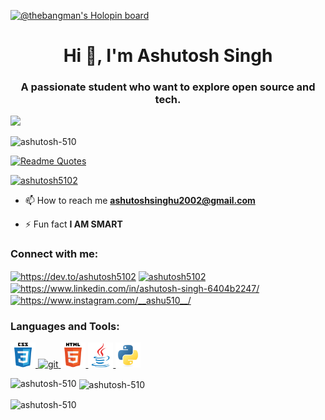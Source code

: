 [![@thebangman's Holopin board](https://holopin.me/thebangman)](https://holopin.io/@thebangman)
<h1 align="center">Hi 👋, I'm Ashutosh Singh</h1>
<h3 align="center">A passionate student who want to explore open source and tech.</h3>

![](https://komarev.com/ghpvc/?username=Ashutosh-510&color=green)

<p align="left"> <img src="https://komarev.com/ghpvc/?username=ashutosh-510&label=Profile%20views&color=0e75b6&style=flat" alt="ashutosh-510" /> </p>

[![Readme Quotes](https://quotes-github-readme.vercel.app/api?type=horizontal&theme=dark)](https://github.com/piyushsuthar/github-readme-quotes)


<p align="left"> <a href="https://twitter.com/ashutosh5102" target="blank"><img src="https://img.shields.io/twitter/follow/ashutosh5102?logo=twitter&style=for-the-badge" alt="ashutosh5102" /></a> </p>

- 📫 How to reach me **ashutoshsinghu2002@gmail.com**

- ⚡ Fun fact **I AM SMART**

<h3 align="left">Connect with me:</h3>
<p align="left">
<a href="https://dev.to/https://dev.to/ashutosh5102" target="blank"><img align="center" src="https://raw.githubusercontent.com/rahuldkjain/github-profile-readme-generator/master/src/images/icons/Social/devto.svg" alt="https://dev.to/ashutosh5102" height="30" width="40" /></a>
<a href="https://twitter.com/ashutosh5102" target="blank"><img align="center" src="https://raw.githubusercontent.com/rahuldkjain/github-profile-readme-generator/master/src/images/icons/Social/twitter.svg" alt="ashutosh5102" height="30" width="40" /></a>
<a href="https://linkedin.com/in/https://www.linkedin.com/in/ashutosh-singh-6404b2247/" target="blank"><img align="center" src="https://raw.githubusercontent.com/rahuldkjain/github-profile-readme-generator/master/src/images/icons/Social/linked-in-alt.svg" alt="https://www.linkedin.com/in/ashutosh-singh-6404b2247/" height="30" width="40" /></a>
<a href="https://instagram.com/https://www.instagram.com/__ashu510__/" target="blank"><img align="center" src="https://raw.githubusercontent.com/rahuldkjain/github-profile-readme-generator/master/src/images/icons/Social/instagram.svg" alt="https://www.instagram.com/__ashu510__/" height="30" width="40" /></a>
</p>

<h3 align="left">Languages and Tools:</h3>
<p align="left"> <a href="https://www.w3schools.com/css/" target="_blank" rel="noreferrer"> <img src="https://raw.githubusercontent.com/devicons/devicon/master/icons/css3/css3-original-wordmark.svg" alt="css3" width="40" height="40"/> </a> <a href="https://git-scm.com/" target="_blank" rel="noreferrer"> <img src="https://www.vectorlogo.zone/logos/git-scm/git-scm-icon.svg" alt="git" width="40" height="40"/> </a> <a href="https://www.w3.org/html/" target="_blank" rel="noreferrer"> <img src="https://raw.githubusercontent.com/devicons/devicon/master/icons/html5/html5-original-wordmark.svg" alt="html5" width="40" height="40"/> </a> <a href="https://www.java.com" target="_blank" rel="noreferrer"> <img src="https://raw.githubusercontent.com/devicons/devicon/master/icons/java/java-original.svg" alt="java" width="40" height="40"/> </a> <a href="https://www.python.org" target="_blank" rel="noreferrer"> <img src="https://raw.githubusercontent.com/devicons/devicon/master/icons/python/python-original.svg" alt="python" width="40" height="40"/> </a> </p>


<p><img align="left" src="https://github-readme-stats.vercel.app/api/top-langs?username=ashutosh-510&show_icons=true&locale=en&layout=compact" alt="ashutosh-510" /></p>

<p>&nbsp;<img align="center" src="https://github-readme-stats.vercel.app/api?username=ashutosh-510&show_icons=true&locale=en" alt="ashutosh-510" /></p>

<p><img align="center" src="https://github-readme-streak-stats.herokuapp.com/?user=ashutosh-510&" alt="ashutosh-510" /></p>


